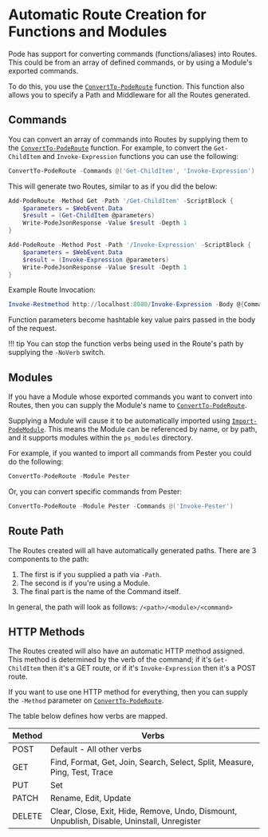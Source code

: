 # Automatic Route Creation for Functions and Modules

Pode has support for converting commands (functions/aliases) into Routes. This could be from an array of defined commands, or by using a Module's exported commands.

To do this, you use the [`ConvertTo-PodeRoute`](../../../../Functions/Routes/ConvertTo-PodeRoute) function. This function also allows you to specify a Path and Middleware for all the Routes generated.

## Commands

You can convert an array of commands into Routes by supplying them to the [`ConvertTo-PodeRoute`](../../../../Functions/Routes/ConvertTo-PodeRoute) function. For example, to convert the `Get-ChildItem` and `Invoke-Expression` functions you can use the following:

```powershell
ConvertTo-PodeRoute -Commands @('Get-ChildItem', 'Invoke-Expression')
```

This will generate two Routes, similar to as if you did the below:

```powershell
Add-PodeRoute -Method Get -Path '/Get-ChildItem' -ScriptBlock {
    $parameters = $WebEvent.Data
    $result = (Get-ChildItem @parameters)
    Write-PodeJsonResponse -Value $result -Depth 1
}

Add-PodeRoute -Method Post -Path '/Invoke-Expression' -ScriptBlock {
    $parameters = $WebEvent.Data
    $result = (Invoke-Expression @parameters)
    Write-PodeJsonResponse -Value $result -Depth 1
}
```

Example Route Invocation:

```powershell
Invoke-Restmethod http://localhost:8080/Invoke-Expression -Body @{Command = "Get-Date"}
```
Function parameters become hashtable key value pairs passed in the body of the request.

!!! tip
    You can stop the function verbs being used in the Route's path by supplying the `-NoVerb` switch.

## Modules

If you have a Module whose exported commands you want to convert into Routes, then you can supply the Module's name to [`ConvertTo-PodeRoute`](../../../../Functions/Routes/ConvertTo-PodeRoute).

Supplying a Module will cause it to be automatically imported using [`Import-PodeModule`](../../../../Functions/Utilities/Import-PodeModule). This means the Module can be referenced by name, or by path, and it supports modules within the `ps_modules` directory.

For example, if you wanted to import all commands from Pester you could do the following:

```powershell
ConvertTo-PodeRoute -Module Pester
```

Or, you can convert specific commands from Pester:

```powershell
ConvertTo-PodeRoute -Module Pester -Commands @('Invoke-Pester')
```

## Route Path

The Routes created will all have automatically generated paths. There are 3 components to the path:

1. The first is if you supplied a path via `-Path`.
2. The second is if you're using a Module.
3. The final part is the name of the Command itself.

In general, the path will look as follows: `/<path>/<module>/<command>`

## HTTP Methods

The Routes created will also have an automatic HTTP method assigned. This method is determined by the verb of the command; if it's `Get-ChildItem` then it's a GET route, or if it's `Invoke-Expression` then it's a POST route.

If you want to use one HTTP method for everything, then you can supply the `-Method` parameter on [`ConvertTo-PodeRoute`](../../../../Functions/Routes/ConvertTo-PodeRoute).

The table below defines how verbs are mapped.

| Method | Verbs |
| ------ | ----- |
| POST | Default - All other verbs |
| GET | Find, Format, Get, Join, Search, Select, Split, Measure, Ping, Test, Trace |
| PUT | Set |
| PATCH | Rename, Edit, Update |
| DELETE | Clear, Close, Exit, Hide, Remove, Undo, Dismount, Unpublish, Disable, Uninstall, Unregister |
